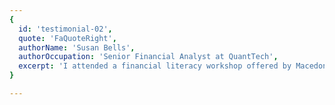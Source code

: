 ```yaml
---
{
  id: 'testimonial-02',
  quote: 'FaQuoteRight',
  authorName: 'Susan Bells',
  authorOccupation: 'Senior Financial Analyst at QuantTech',
  excerpt: 'I attended a financial literacy workshop offered by Macedon Ranges Community Education. The practical knowledge I gained there greatly benefitted my work at QuantTech.'
}

---
```

